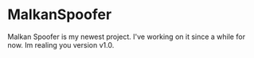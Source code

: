 # MalkanSpoofer
Malkan Spoofer is my newest project. I've working on it since a while for now. Im realing you version v1.0. 
